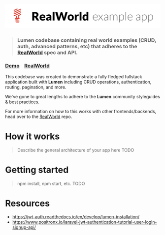 # ![RealWorld Example App](logo.png)

> ### Lumen codebase containing real world examples (CRUD, auth, advanced patterns, etc) that adheres to the [RealWorld](https://github.com/gothinkster/realworld) spec and API.


### [Demo](https://github.com/gothinkster/realworld)&nbsp;&nbsp;&nbsp;&nbsp;[RealWorld](https://github.com/gothinkster/realworld)


This codebase was created to demonstrate a fully fledged fullstack application built with **Lumen** including CRUD operations, authentication, routing, pagination, and more.

We've gone to great lengths to adhere to the **Lumen** community styleguides & best practices.

For more information on how to this works with other frontends/backends, head over to the [RealWorld](https://github.com/gothinkster/realworld) repo.


# How it works

> Describe the general architecture of your app here TODO

# Getting started

> npm install, npm start, etc. TODO

# Resources
- https://jwt-auth.readthedocs.io/en/develop/lumen-installation/
- https://www.positronx.io/laravel-jwt-authentication-tutorial-user-login-signup-api/

